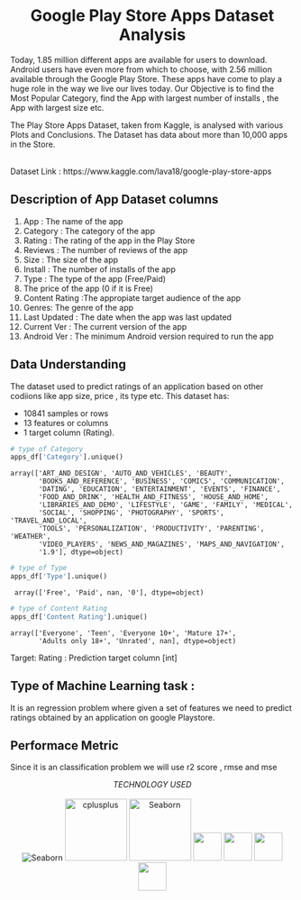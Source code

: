 <div align="center">
<h1>  Google Play Store Apps Dataset Analysis</h>
</div>
Today, 1.85 million different apps are available for users to download. Android users have even more from which to choose, with 2.56 million available through the Google Play Store. These apps have come to play a huge role in the way we live our lives today. Our Objective is to find the Most Popular Category, find the App with largest number of installs , the App with largest size etc.

The Play Store Apps Dataset, taken from Kaggle, is analysed with various Plots and Conclusions. 
The Dataset has data about more than 10,000 apps in the Store.

</br>
Dataset Link : https://www.kaggle.com/lava18/google-play-store-apps
</br>

## Description of App Dataset columns
1. App : The name of the app
2. Category : The category of the app
3. Rating : The rating of the app in the Play Store
4. Reviews : The number of reviews of the app
5. Size : The size of the app
6. Install : The number of installs of the app
7. Type : The type of the app (Free/Paid)
8. The price of the app (0 if it is Free)
9. Content Rating :The appropiate target audience of the app
10. Genres: The genre of the app
11. Last Updated : The date when the app was last updated
12. Current Ver : The current version of the app
13. Android Ver : The minimum Android version required to run the app

## Data Understanding
The dataset used to predict ratings of an application based on other codiions like app size, price , its type etc. This dataset has:
- 10841 samples or rows
- 13 features or columns 
- 1 target column (Rating).

```python
# type of Category
apps_df['Category'].unique()
```

    array(['ART_AND_DESIGN', 'AUTO_AND_VEHICLES', 'BEAUTY',
           'BOOKS_AND_REFERENCE', 'BUSINESS', 'COMICS', 'COMMUNICATION',
           'DATING', 'EDUCATION', 'ENTERTAINMENT', 'EVENTS', 'FINANCE',
           'FOOD_AND_DRINK', 'HEALTH_AND_FITNESS', 'HOUSE_AND_HOME',
           'LIBRARIES_AND_DEMO', 'LIFESTYLE', 'GAME', 'FAMILY', 'MEDICAL',
           'SOCIAL', 'SHOPPING', 'PHOTOGRAPHY', 'SPORTS', 'TRAVEL_AND_LOCAL',
           'TOOLS', 'PERSONALIZATION', 'PRODUCTIVITY', 'PARENTING', 'WEATHER',
           'VIDEO_PLAYERS', 'NEWS_AND_MAGAZINES', 'MAPS_AND_NAVIGATION',
           '1.9'], dtype=object)
           
 ```python
# type of Type
apps_df['Type'].unique()
```
     array(['Free', 'Paid', nan, '0'], dtype=object)

```python
# type of Content Rating
apps_df['Content Rating'].unique()
```

    array(['Everyone', 'Teen', 'Everyone 10+', 'Mature 17+',
           'Adults only 18+', 'Unrated', nan], dtype=object)

Target:
Rating : Prediction target column [int]

## Type of Machine Learning task : 
It is an regression problem where given a set of features we need to predict ratings obtained by an application on google Playstore.

## Performace Metric
Since it is an classification problem we will use r2 score , rmse and mse


<div align="center">
<i>TECHNOLOGY USED </i><br>
</BR>
<a target="_blank"><img src="https://img.shields.io/badge/Python-FFD43B?style=for-the-badge&logo=python&logoColor=darkgreen" alt="Seaborn"/></a>
<a target="_blank"><img src="https://matplotlib.org/_static/logo2_compressed.svg" alt="cplusplus" width="110"/></a>
<a target="_blank"><img src="https://seaborn.pydata.org/_static/logo-wide-lightbg.svg" alt="Seaborn"width="110"/></a>
<a target="_blank"> <img height="50" src="https://upload.wikimedia.org/wikipedia/commons/7/7e/Spyder_logo.svg"></a>
<a target="_blank"><img height="50" src="https://www.vectorlogo.zone/logos/jupyter/jupyter-ar21.svg"></a>
<a> <img height="50" src="https://upload.wikimedia.org/wikipedia/commons/thumb/e/ed/Pandas_logo.svg/768px-Pandas_logo.svg.png"> </a>
<a>  <img height="50" src="https://seeklogo.com/images/S/scikit-learn-logo-8766D07E2E-seeklogo.com.png"> </a>
  
</div>